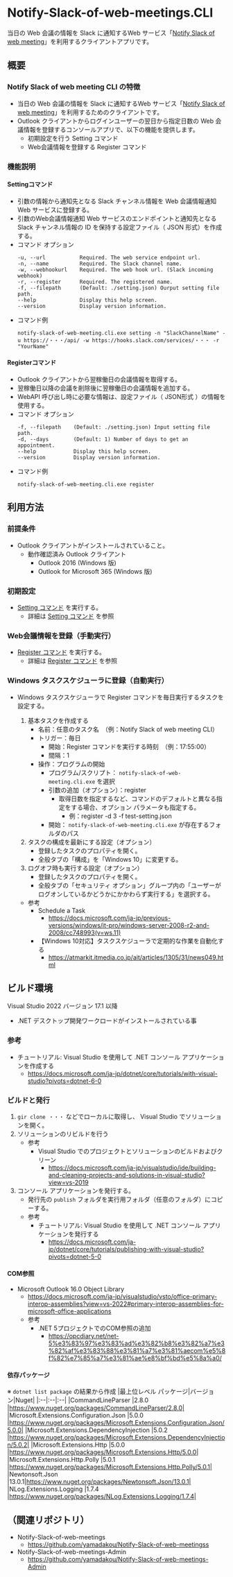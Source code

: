 # Notify-Slack-of-web-meetings.CLI

当日の Web 会議の情報を Slack に通知するWeb サービス「[Notify Slack of web meeting](https://github.com/yamadakou/Notify-Slack-of-web-meetings)」を利用するクライアントアプリです。

## 概要

### Notify Slack of web meeting CLI の特徴

* 当日の Web 会議の情報を Slack に通知するWeb サービス「[Notify Slack of web meeting](https://github.com/yamadakou/Notify-Slack-of-web-meetings)」を利用するためのクライアントです。
* Outlook クライアントからログインユーザーの翌日から指定日数の Web 会議情報を登録するコンソールアプリで、以下の機能を提供します。
  * 初期設定を行う Setting コマンド
  * Web会議情報を登録する Register コマンド

### 機能説明
#### Settingコマンド
* 引数の情報から通知先となる Slack チャンネル情報を Web 会議情報通知 Web サービスに登録する。
* 引数のWeb会議情報通知 Web サービスのエンドポイントと通知先となる Slack チャンネル情報の ID を保持する設定ファイル（ JSON 形式）を作成する。
* コマンド オプション
  ```shell
  -u, --url           Required. The web service endpoint url.
  -n, --name          Required. The Slack channel name.
  -w, --webhookurl    Required. The web hook url. (Slack incoming webhook)
  -r, --register      Required. The registered name.
  -f, --filepath      (Default: ./setting.json) Ourput setting file path.
  --help              Display this help screen.
  --version           Display version information.
  ```
* コマンド例
  ```shell
  notify-slack-of-web-meeting.cli.exe setting -n "SlackChannelName" -u https://・・・/api/ -w https://hooks.slack.com/services/・・・ -r "YourName"

  ```

#### Registerコマンド
* Outlook クライアントから翌稼働日の会議情報を取得する。
* 翌稼働日以降の会議を削除後に翌稼働日の会議情報を追加する。
* WebAPI 呼び出し時に必要な情報は、設定ファイル（ JSON形式 ）の情報を使用する。
* コマンド オプション
  ```shell
  -f, --filepath    (Default: ./setting.json) Input setting file path.
  -d, --days        (Default: 1) Number of days to get an appointment.
  --help            Display this help screen.
  --version         Display version information.
  ```
* コマンド例
  ```shell
  notify-slack-of-web-meeting.cli.exe register
  ```

## 利用方法
### 前提条件
* Outlook クライアントがインストールされていること。
  * 動作確認済み Outlook クライアント
    * Outlook 2016 (Windows 版)
    * Outlook for Microsoft 365 (Windows 版)

### 初期設定
* [Setting コマンド](Settingコマンド) を実行する。
  * 詳細は [Setting コマンド](Settingコマンド) を参照

### Web会議情報を登録（手動実行）
* [Register コマンド](Registerコマンド) を実行する。
  * 詳細は [Register コマンド](Registerコマンド) を参照

### Windows タスクスケジューラに登録（自動実行）
* Windows タスクスケジューラで Register コマンドを毎日実行するタスクを設定する。
  1. 基本タスクを作成する
     * 名前：任意のタスク名　（例：Notify Slack of web meeting CLI）
     * トリガー：毎日
       * 開始：Register コマンドを実行する時刻　（例：17:55:00）
       * 間隔：1
     * 操作：プログラムの開始
       * プログラム/スクリプト： `notify-slack-of-web-meeting.cli.exe` を選択
       * 引数の追加（オプション）：register
         * 取得日数を指定するなど、コマンドのデフォルトと異なる指定をする場合、オプション パラメータも指定する。
           * 例：register -d 3 -f test-setting.json
       * 開始： `notify-slack-of-web-meeting.cli.exe` が存在するフォルダのパス
  2. タスクの構成を最新にする設定（オプション）
      * 登録したタスクのプロパティを開く。
      * 全般タブの「構成」を「Windows 10」に変更する。
  3. ログオフ時も実行する設定（オプション）
      * 登録したタスクのプロパティを開く。
      * 全般タブの「セキュリティ オプション」グループ内の「ユーザーがログオンしているかどうかにかかわらず実行する」を選択する。

  * 参考
    * Schedule a Task
      * https://docs.microsoft.com/ja-jp/previous-versions/windows/it-pro/windows-server-2008-r2-and-2008/cc748993(v=ws.11)
    * 【Windows 10対応】タスクスケジューラで定期的な作業を自動化する
      * https://atmarkit.itmedia.co.jp/ait/articles/1305/31/news049.html

## ビルド環境
Visual Studio 2022 バージョン 17.1 以降
* .NET デスクトップ開発ワークロードがインストールされている事
### 参考
  * チュートリアル: Visual Studio を使用して .NET コンソール アプリケーションを作成する
    * https://docs.microsoft.com/ja-jp/dotnet/core/tutorials/with-visual-studio?pivots=dotnet-6-0

### ビルドと発行
1. `gir clone ・・・` などでローカルに取得し、 Visual Studio でソリューションを開く。
2. ソリューションのリビルドを行う
   * 参考
     * Visual Studio でのプロジェクトとソリューションのビルドおよびクリーン
       * https://docs.microsoft.com/ja-jp/visualstudio/ide/building-and-cleaning-projects-and-solutions-in-visual-studio?view=vs-2019
3. コンソール アプリケーションを発行する。
   * 発行先の `publish` フォルダを実行用フォルダ（任意のフォルダ）にコピーする。
   * 参考
     * チュートリアル: Visual Studio を使用して .NET コンソール アプリケーションを発行する
       * https://docs.microsoft.com/ja-jp/dotnet/core/tutorials/publishing-with-visual-studio?pivots=dotnet-5-0
  
#### COM参照
* Microsoft Outlook 16.0 Object Library
  * https://docs.microsoft.com/ja-jp/visualstudio/vsto/office-primary-interop-assemblies?view=vs-2022#primary-interop-assemblies-for-microsoft-office-applications
  * 参考
    * .NET 5プロジェクトでのCOM参照の追加
      * https://opcdiary.net/net-5%e3%83%97%e3%83%ad%e3%82%b8%e3%82%a7%e3%82%af%e3%83%88%e3%81%a7%e3%81%aecom%e5%8f%82%e7%85%a7%e3%81%ae%e8%bf%bd%e5%8a%a0/

#### 依存パッケージ
※ `dotnet list package` の結果から作成
  |最上位レベル パッケージ|バージョン|Nuget|
  |:--|:--|:--|
  |CommandLineParser                             |2.8.0 |https://www.nuget.org/packages/CommandLineParser/2.8.0|
  |Microsoft.Extensions.Configuration.Json       |5.0.0 |https://www.nuget.org/packages/Microsoft.Extensions.Configuration.Json/5.0.0|
  |Microsoft.Extensions.DependencyInjection      |5.0.2 |https://www.nuget.org/packages/Microsoft.Extensions.DependencyInjection/5.0.2|
  |Microsoft.Extensions.Http                     |5.0.0 |https://www.nuget.org/packages/Microsoft.Extensions.Http/5.0.0|
  |Microsoft.Extensions.Http.Polly               |5.0.1 |https://www.nuget.org/packages/Microsoft.Extensions.Http.Polly/5.0.1|
  |Newtonsoft.Json                               |13.0.1|https://www.nuget.org/packages/Newtonsoft.Json/13.0.1|
  |NLog.Extensions.Logging                       |1.7.4 |https://www.nuget.org/packages/NLog.Extensions.Logging/1.7.4|


## （関連リポジトリ）
* Notify-Slack-of-web-meetings
  * https://github.com/yamadakou/Notify-Slack-of-web-meetingss
* Notify-Slack-of-web-meetings-Admin
  * https://github.com/yamadakou/Notify-Slack-of-web-meetings-Admin
